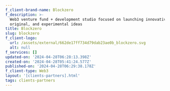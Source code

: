 ```yaml
---
f_client-brand-name: Blockzero
f_description: >-
  Web3 venture fund + development studio focused on launching innovative,
  original, and experimental ideas
title: Blockzero
slug: blockzero
f_client-logo:
  url: /assets/external/662de17ff734d79dab23ae0b_blockzero.svg
  alt: null
f_services: []
updated-on: '2024-04-28T06:28:13.398Z'
created-on: '2024-04-28T05:41:24.577Z'
published-on: '2024-04-28T06:29:38.178Z'
f_client-type: Web3
layout: '[clients-partners].html'
tags: clients-partners
---
```



